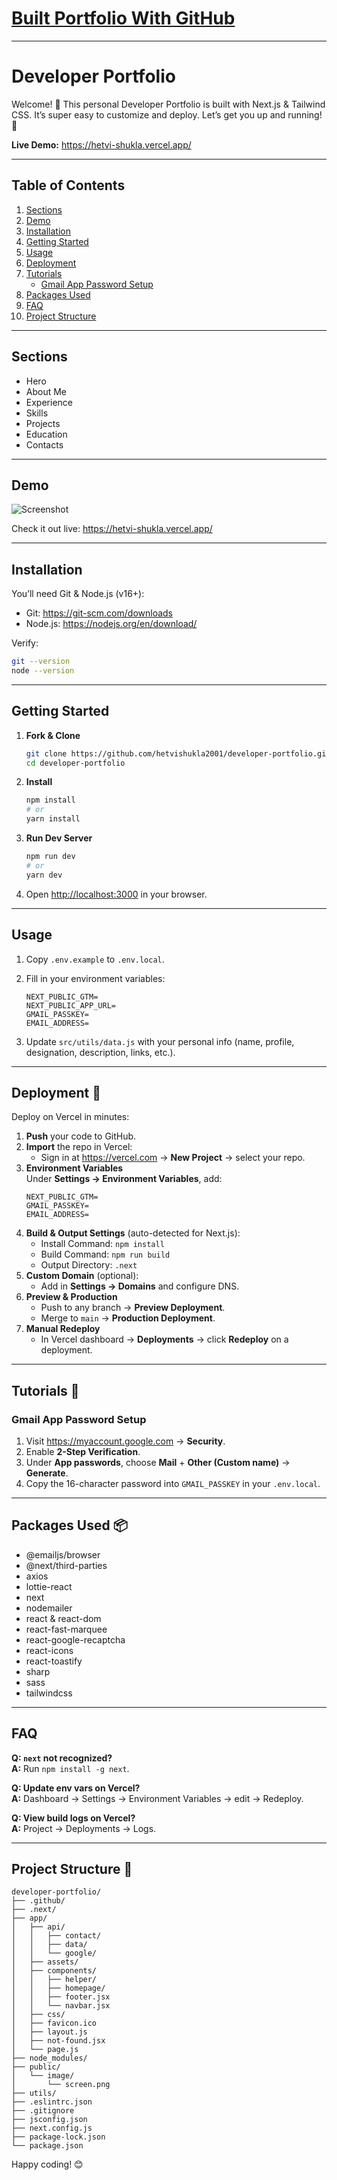 # [Built Portfolio With GitHub](https://github.com/hetvishukla2001/developer-portfolio)

---

# Developer Portfolio

Welcome! 🎉 This personal Developer Portfolio is built with Next.js & Tailwind CSS. It’s super easy to customize and deploy. Let’s get you up and running! 🚀

**Live Demo:** https://hetvi-shukla.vercel.app/

---

## Table of Contents

1. [Sections](#sections)  
2. [Demo](#demo)  
3. [Installation](#installation)  
4. [Getting Started](#getting-started)  
5. [Usage](#usage)  
6. [Deployment](#deployment)  
7. [Tutorials](#tutorials)  
   - [Gmail App Password Setup](#gmail-app-password-setup)  
8. [Packages Used](#packages-used)  
9. [FAQ](#faq)  
10. [Project Structure](#project-structure)  

---

## Sections

- Hero  
- About Me  
- Experience  
- Skills  
- Projects  
- Education  
- Contacts  

---

## Demo

![Screenshot](./public/image/screen.png)

Check it out live: https://hetvi-shukla.vercel.app/

---

## Installation

You’ll need Git & Node.js (v16+):

- Git: https://git-scm.com/downloads  
- Node.js: https://nodejs.org/en/download/  

Verify:

```bash
git --version
node --version
```

---

## Getting Started

1. **Fork & Clone**  
   ```bash
   git clone https://github.com/hetvishukla2001/developer-portfolio.git
   cd developer-portfolio
   ```
2. **Install**  
   ```bash
   npm install
   # or
   yarn install
   ```
3. **Run Dev Server**  
   ```bash
   npm run dev
   # or
   yarn dev
   ```
4. Open [http://localhost:3000](http://localhost:3000) in your browser.

---

## Usage

1. Copy `.env.example` to `.env.local`.  
2. Fill in your environment variables:

   ```env
   NEXT_PUBLIC_GTM=
   NEXT_PUBLIC_APP_URL=
   GMAIL_PASSKEY=
   EMAIL_ADDRESS=
   ```

3. Update `src/utils/data.js` with your personal info (name, profile, designation, description, links, etc.).

---

## Deployment 🚀

Deploy on Vercel in minutes:

1. **Push** your code to GitHub.  
2. **Import** the repo in Vercel:  
   - Sign in at https://vercel.com → **New Project** → select your repo.  
3. **Environment Variables**  
   Under **Settings → Environment Variables**, add:
   ```
   NEXT_PUBLIC_GTM=
   GMAIL_PASSKEY=
   EMAIL_ADDRESS=
   ```
4. **Build & Output Settings** (auto-detected for Next.js):  
   - Install Command: `npm install`  
   - Build Command: `npm run build`  
   - Output Directory: `.next`  
5. **Custom Domain** (optional):  
   - Add in **Settings → Domains** and configure DNS.  
6. **Preview & Production**  
   - Push to any branch → **Preview Deployment**.  
   - Merge to `main` → **Production Deployment**.  
7. **Manual Redeploy**  
   - In Vercel dashboard → **Deployments** → click **Redeploy** on a deployment.

---

## Tutorials 🔧

### Gmail App Password Setup

1. Visit https://myaccount.google.com → **Security**.  
2. Enable **2-Step Verification**.  
3. Under **App passwords**, choose **Mail** + **Other (Custom name)** → **Generate**.  
4. Copy the 16-character password into `GMAIL_PASSKEY` in your `.env.local`.

---

## Packages Used 📦

- @emailjs/browser  
- @next/third-parties  
- axios  
- lottie-react  
- next  
- nodemailer  
- react & react-dom  
- react-fast-marquee  
- react-google-recaptcha  
- react-icons  
- react-toastify  
- sharp  
- sass  
- tailwindcss  

---

## FAQ

**Q: `next` not recognized?**  
**A:** Run `npm install -g next`.

**Q: Update env vars on Vercel?**  
**A:** Dashboard → Settings → Environment Variables → edit → Redeploy.

**Q: View build logs on Vercel?**  
**A:** Project → Deployments → Logs.

---

## Project Structure 📁

```
developer-portfolio/
├── .github/
├── .next/
├── app/
│   ├── api/
│   │   ├── contact/
│   │   ├── data/
│   │   └── google/
│   ├── assets/
│   ├── components/
│   │   ├── helper/
│   │   ├── homepage/
│   │   ├── footer.jsx
│   │   └── navbar.jsx
│   ├── css/
│   ├── favicon.ico
│   ├── layout.js
│   ├── not-found.jsx
│   └── page.js
├── node_modules/
├── public/
│   └── image/
│       └── screen.png
├── utils/
├── .eslintrc.json
├── .gitignore
├── jsconfig.json
├── next.config.js
├── package-lock.json
└── package.json
```

Happy coding! 😊
